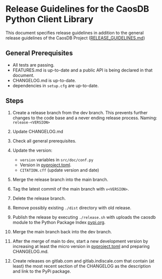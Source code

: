 # Release Guidelines for the CaosDB Python Client Library

This document specifies release guidelines in addition to the general release
guidelines of the CaosDB Project
([RELEASE_GUIDELINES.md](https://gitlab.com/caosdb/caosdb/blob/dev/RELEASE_GUIDELINES.md))

## General Prerequisites

* All tests are passing.
* FEATURES.md is up-to-date and a public API is being declared in that document.
* CHANGELOG.md is up-to-date.
* dependencies in `setup.cfg` are up-to-date.

## Steps

1. Create a release branch from the dev branch. This prevents further changes
   to the code base and a never ending release process. Naming: `release-<VERSION>`

2. Update CHANGELOG.md

3. Check all general prerequisites.

4. Update the version:
   - `version` variables in `src/doc/conf.py`
   - Version in [pyproject.toml](./pyproject.toml).
   - `CITATION.cff` (update version and date)

5. Merge the release branch into the main branch.

6. Tag the latest commit of the main branch with `v<VERSION>`.

7. Delete the release branch.

8. Remove possibly existing `./dist` directory with old release.

9. Publish the release by executing `./release.sh` with uploads the caosdb
   module to the Python Package Index [pypi.org](https://pypi.org).

10. Merge the main branch back into the dev branch.

11. After the merge of main to dev, start a new development version by
    increasing at least the micro version in [pyproject.toml](./pyproject.toml)
    and preparing CHANGELOG.md.

12. Create releases on gitlab.com and gitlab.indiscale.com that contain (at
    least) the most recent section of the CHANGELOG as the description and link
    to the PyPi package.
